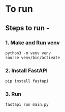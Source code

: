 # To run

## Steps to run -

### 1. Make and Run venv

```
python3 -m venv venv
source venv/bin/activate
```

### 2. Install FastAPI

```
pip install fastapi
```

### 3. Run

```
fastapi run main.py
```
